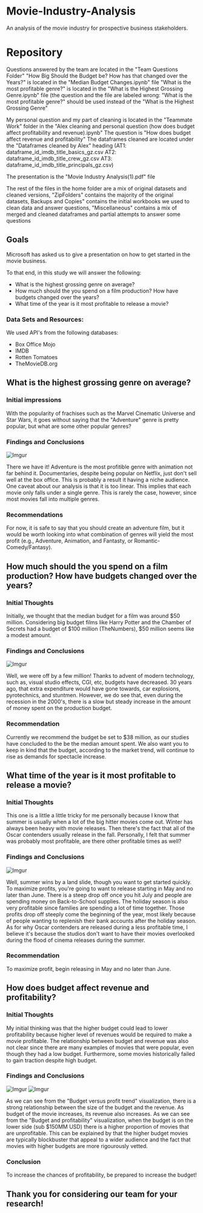 # Movie-Industry-Analysis
An analysis of the movie industry for prospective business stakeholders.

# Repository
Questions answered by the team are located in the "Team Questions Folder"
"How Big Should the Budget be? How has that changed over the Years?" is located in the "Median Budget Changes.ipynb" file
"What is the most profitable genre?" is located in the "What is the Highest Grossing Genre.ipynb" file (the question and the file are labeled wrong: "What is the most profitable genre?" should be used instead of the "What is the Highest Grossing Genre"

My personal question and my part of cleaning is located in the "Teammate Work" folder in the "Alex cleaning and personal question (how does budget affect profitability and revenue).ipynb"	
The question is "How does budget affect revenue and profitability"
The dataframes cleaned are located under the "Dataframes cleaned by Alex" heading (AT1: dataframe_id_imdb_title_basics_gz.csv AT2: dataframe_id_imdb_title_crew_gz.csv AT3: dataframe_id_imdb_title_principals_gz.csv)

The presentation is the "Movie Industry Analysis(1).pdf" file

The rest of the files in the home folder are a mix of original datasets and cleaned versions, "ZipFolders" contains the majority of the original datasets, Backups and Copies" contains the initial workbooks we used to clean data and answer questions, "Miscellaneous" contains a mix of merged and cleaned dataframes and partial attempts to answer some questions

## Goals
Microsoft has asked us to give a presentation on how to get started in the movie business.  

To that end, in this study we will answer the following:
* What is the highest grossing genre on average?
* How much should the you spend on a film production? How have budgets changed over the years?
* What time of the year is it most profitable to release a movie?

### Data Sets and Resources:
We used API's from the following databases:
* Box Office Mojo
* IMDB
* Rotten Tomatoes
* TheMovieDB.org

## What is the highest grossing genre on average?
### Initial impressions
With the popularity of frachises such as the Marvel Cinematic Universe and Star Wars,
it goes without saying that the "Adventure" genre is pretty popular, but what are some other popular genres?

### Findings and Conclusions
![Imgur](https://i.imgur.com/kpjkSiN.png)

There we have it! Adventure is the most profitible genre with animation not far behind it. Documentaries, despite being popular on Netflix, just don't sell well at the box office. This is probably a result it having a niche audience. One caveat about our analysis is that it is too linear. This implies that each movie only falls under a single genre. This is rarely the case, however, since most movies fall into multiple genres.

### Recommendations

For now, it is safe to say that you should create an adventure film, but it would be worth looking into what combination of genres will yield the most profit (e.g., Adventure, Animation, and Fantasty, or Romantic-Comedy/Fantasy).

## How much should the you spend on a film production? How have budgets changed over the years?

### Initial Thoughts 

Initially, we thought that the median budget for a film was around $50 million.  Considering big budget films like Harry Potter and the Chamber of Secrets had a budget of $100 million (TheNumbers), $50 million seems like a modest amount.

### Findings and Conclusions
![Imgur](https://i.imgur.com/gkI3Skq.png)

Well, we were off by a few million! Thanks to advent of modern technology, such as, visual studio effects, CGI, etc, budgets have decreased. 30 years ago, that extra expenditure  would have gone towards, car explosions, pyrotechnics, and stuntmen.  However, we do see that, even during the recession in the 2000's, there is a slow but steady increase in the amount of money spent on the production budget.

### Recommendation

Currently we recommend the budget be set to $38 million, as our studies have concluded to the be the median amount spent.  We also want you to keep in kind that the budget, according to the market trend, will continue to rise as demands for spectacle increase.

## What time of the year is it most profitable to release a movie?

### Initial Thoughts
This one is a little a little tricky for me personally because I know that summer is usually when a lot of the big hitter movies come out.  Winter has always been heavy with movie releases.  Then there's the fact that all of the Oscar contenders usually release in the fall.  Personally, I felt that summer was probably most profitable, are there other profitable times as well?

### Findings and Conclusions
![Imgur](https://i.imgur.com/mEVnN3U.png)

Well, summer wins by a land slide, though you want to get started quickly.  To maximize profits, you're going to want to release starting in May and no later than June.  There is a steep drop off once you hit July and people are spending money on Back-to-School supplies.  The holiday season is also very profitable since families are spending a lot of time together.  Those profits drop off steeply come the beginning of the year, most likely because of people wanting to replenish their bank accounts after the holiday season.  As for why Oscar contenders are released during a less profitable time, I believe it's because the studios don't want to have their movies overlooked during the flood of cinema releases during the summer.  

### Recommendation

To maximize profit, begin releasing in May and no later than June. 

## How does budget affect revenue and profitability?

### Initial Thoughts 
My initial thinking was that the higher budget could lead to lower profitability because higher level of revenues would be required to make a movie profitable. The relationship between budget and revenue was also not clear since there are many examples of movies that were popular, even though they had a low budget. Furthermore, some movies historically failed to gain traction despite high budget.

### Findings and Conclusions

![Imgur](https://i.imgur.com/5AEIB9W.png)
![Imgur](https://i.imgur.com/YKiOwrd.png)

As we can see from the "Budget versus profit trend" visualization, there is a strong relationship between the size of the budget and the revenue. As budget of the movie increases, its revenue also increases. As we can see from the "Budget and profitability" visualization, when the budget is on the lower side (sub $150MM USD) there is a higher proportion of movies that are unprofitable. This can be explained by that the higher budget movies are typically blockbuster that appeal to a wider audience and the fact that movies with higher budgets are more rigourously vetted.

### Conclusion
To increase the chances of profitability, be prepared to increase the budget!

## Thank you for considering our team for your research!

